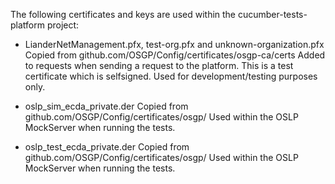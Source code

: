 <!--
SPDX-FileCopyrightText: Contributors to the GXF project

SPDX-License-Identifier: Apache-2.0
-->

The following certificates and keys are used within the cucumber-tests-platform project:

- LianderNetManagement.pfx, test-org.pfx and unknown-organization.pfx
  Copied from github.com/OSGP/Config/certificates/osgp-ca/certs
  Added to requests when sending a request to the platform.
  This is a test certificate which is selfsigned. Used for development/testing purposes only.

- oslp_sim_ecda_private.der
  Copied from github.com/OSGP/Config/certificates/osgp/
  Used within the OSLP MockServer when running the tests.
  
- oslp_test_ecda_private.der
  Copied from github.com/OSGP/Config/certificates/osgp/
  Used within the OSLP MockServer when running the tests.

